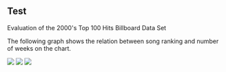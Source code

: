 ## Test
Evaluation of the 2000's Top 100 Hits Billboard Data Set

The following graph shows the relation between song ranking and number of weeks on the chart.


<img src="https://jasanford24.github.io/images/billboard_scatter.png">

<img src="https://jasanford24.github.io/images/falloff_line.png">

<img src="https://jasanford24.github.io/images/genres_bar.png">
